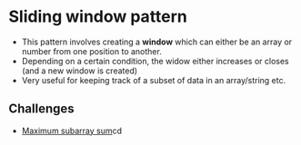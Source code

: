 # Sliding window pattern

* This pattern involves creating a <b>window</b> which can either be an array or number from one position to another.
* Depending on a certain condition, the widow either increases or closes (and a new window is created)
* Very useful for keeping track of a subset of data in an array/string etc.

## Challenges

- [Maximum subarray sum](https://github.com/forest-shadow/js-algorithms/tree/master/sliding-window/maxSubarraySum)cd 